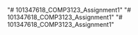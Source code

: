 "# 101347618_COMP3123_Assignment1" 
"# 101347618_COMP3123_Assignment1" 
"# 101347618_COMP3123_Assignment1" 
